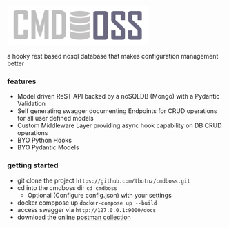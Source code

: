 ![cmdboss](cmdboss.PNG)

a hooky rest based nosql database that makes configuration management better

### features
- Model driven ReST API backed by a noSQLDB (Mongo) with a Pydantic Validation
- Self generating swagger documenting Endpoints for CRUD operations for all user defined models
- Custom Middleware Layer providing async hook capability on DB CRUD operations
- BYO Python Hooks
- BYO Pydantic Models

### getting started
- git clone the project ``` https://github.com/tbotnz/cmdboss.git ```
- cd into the cmdboss dir ```cd cmdboss ```
  -  Optional (Configure config.json) with your settings
- docker comppose up ```docker-compose up --build```
- access swagger via ```http://127.0.0.1:9000/docs```
- download the online [postman collection](https://documenter.getpostman.com/view/2391814/TzRPjV5h)

